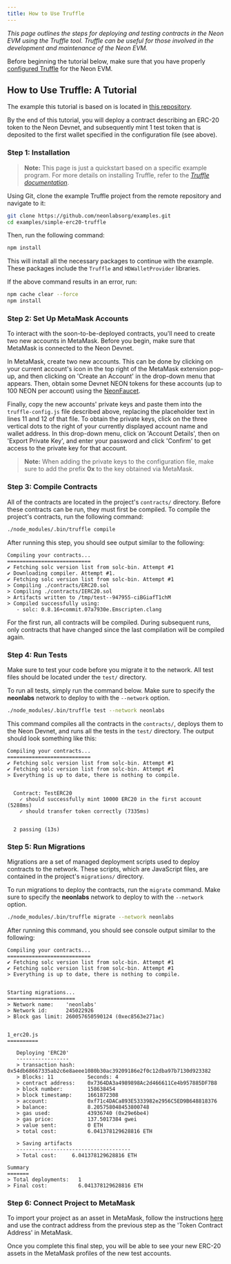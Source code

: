 ```yaml
---
title: How to Use Truffle
---
```


*This page outlines the steps for deploying and testing contracts in the Neon EVM using the Truffle tool. Truffle can be useful for those involved in the development and maintenance of the Neon EVM.*

Before beginning the tutorial below, make sure that you have properly [configured Truffle](configure_truffle) for the Neon EVM.

## How to Use Truffle: A Tutorial
The example this tutorial is based on is located in [this repository](https://github.com/neonlabsorg/examples/tree/main/simple-erc20-truffle).

By the end of this tutorial, you will deploy a contract describing an ERC-20 token to the Neon Devnet, and subsequently mint 1 test token that is deposited to the first wallet specified in the configuration file (see above).

### Step 1: Installation
> **Note:** This page is just a quickstart based on a specific example program. For more details on installing Truffle, refer to the *[Truffle documentation](https://www.trufflesuite.com/docs/truffle/getting-started/installation)*.

Using Git, clone the example Truffle project from the remote repository and navigate to it:
```sh
git clone https://github.com/neonlabsorg/examples.git
cd examples/simple-erc20-truffle
```

Then, run the following command:
```sh
npm install
```
This will install all the necessary packages to continue with the example. These packages include the `Truffle` and `HDWalletProvider` libraries.

If the above command results in an error, run:
```sh
npm cache clear --force
npm install
```

### Step 2: Set Up MetaMask Accounts
To interact with the soon-to-be-deployed contracts, you'll need to create two new accounts in MetaMask. Before you begin, make sure that MetaMask is connected to the Neon Devnet.

In MetaMask, create two new accounts. This can be done by clicking on your current account's icon in the top right of the MetaMask extension pop-up, and then clicking on 'Create an Account' in the drop-down menu that appears. Then, obtain some Devnet NEON tokens for these accounts (up to 100 NEON per account) using the [NeonFaucet](../utilities/faucet).

Finally, copy the new accounts' private keys and paste them into the `truffle-config.js` file described above, replacing the placeholder text in lines 11 and 12 of that file. To obtain the private keys, click on the three vertical dots to the right of your currently displayed account name and wallet address. In this drop-down menu, click on 'Account Details', then on 'Export Private Key', and enter your password and click 'Confirm' to get access to the private key for that account.

> **Note:** When adding the private keys to the configuration file, make sure to add the prefix **0x** to the key obtained via MetaMask.

### Step 3: Compile Contracts
All of the contracts are located in the project's `contracts/` directory. Before these contracts can be run, they must first be compiled. To compile the project's contracts, run the following command:
```sh
./node_modules/.bin/truffle compile
```

After running this step, you should see output similar to the following:
```
Compiling your contracts...
===========================
✔ Fetching solc version list from solc-bin. Attempt #1
✔ Downloading compiler. Attempt #1.
✔ Fetching solc version list from solc-bin. Attempt #1
> Compiling ./contracts/ERC20.sol
> Compiling ./contracts/IERC20.sol
> Artifacts written to /tmp/test--947955-ciBGiafT1chM
> Compiled successfully using:
   - solc: 0.8.16+commit.07a7930e.Emscripten.clang
```

For the first run, all contracts will be compiled. During subsequent runs, only contracts that have changed since the last compilation will be compiled again.

### Step 4: Run Tests
Make sure to test your code before you migrate it to the network. All test files should be located under the `test/` directory.

To run all tests, simply run the command below. Make sure to specify the **neonlabs** network to deploy to with the `--network` option.
```sh
./node_modules/.bin/truffle test --network neonlabs
```

This command compiles all the contracts in the `contracts/`, deploys them to the Neon Devnet, and runs all the tests in the `test/` directory. The output should look something like this:
```
Compiling your contracts...
===========================
✔ Fetching solc version list from solc-bin. Attempt #1
✔ Fetching solc version list from solc-bin. Attempt #1
> Everything is up to date, there is nothing to compile.


  Contract: TestERC20
    ✓ should successfully mint 10000 ERC20 in the first account (5288ms)
    ✓ should transfer token correctly (7335ms)


  2 passing (13s)
```

### Step 5: Run Migrations
Migrations are a set of managed deployment scripts used to deploy contracts to the network. These scripts, which are JavaScript files, are contained in the project's `migrations/` directory.

To run migrations to deploy the contracts, run the `migrate` command. Make sure to specify the **neonlabs** network to deploy to with the `--network` option.
```sh
./node_modules/.bin/truffle migrate --network neonlabs
```

After running this command, you should see console output similar to the following:
```
Compiling your contracts...
===========================
✔ Fetching solc version list from solc-bin. Attempt #1
✔ Fetching solc version list from solc-bin. Attempt #1
> Everything is up to date, there is nothing to compile.


Starting migrations...
======================
> Network name:    'neonlabs'
> Network id:      245022926
> Block gas limit: 260057650590124 (0xec8563e271ac)


1_erc20.js
==========

   Deploying 'ERC20'
   -----------------
   > transaction hash:    0x54db68667335ab2c6e8aeee1080b30ac39209186e2f0c12dba97b7130d923382
   > Blocks: 11           Seconds: 4
   > contract address:    0x7364DA3a4989898Ac2d466611Ce4b957885DF7B8
   > block number:        158638454
   > block timestamp:     1661872308
   > account:             0xf71c4DACa893E5333982e2956C5ED9B648818376
   > balance:             8.205758048453800748
   > gas used:            43936740 (0x29e6be4)
   > gas price:           137.5017384 gwei
   > value sent:          0 ETH
   > total cost:          6.041378129628816 ETH

   > Saving artifacts
   -------------------------------------
   > Total cost:     6.041378129628816 ETH

Summary
=======
> Total deployments:   1
> Final cost:          6.041378129628816 ETH
```

### Step 6: Connect Project to MetaMask
To import your project as an asset in MetaMask, follow the instructions [here](https://metamask.zendesk.com/hc/en-us/articles/360015489031-How-to-add-unlisted-tokens-custom-tokens-in-MetaMask#h_01FWH492CHY60HWPC28RW0872H) and use the contract address from the previous step as the 'Token Contract Address' in MetaMask.

Once you complete this final step, you will be able to see your new ERC-20 assets in the MetaMask profiles of the new test accounts.